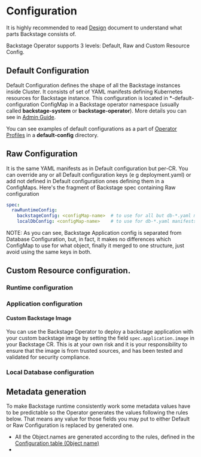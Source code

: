 # Configuration

It is highly recommended to read [Design](design.md) document to understand what parts Backstage consists of. 

Backstage Operator supports 3 levels: Default, Raw and Custom Resource Config.

## Default Configuration
Default Configuration defines the shape of all the Backstage instances inside Cluster. It consists of set of YAML manifests defining Kubernetes resources for Backstage instance. This configuration is located in *-default-configuration ConfigMap in a Backstage operator namespace (usually called **backstage-system** or **backstage-operator**). More details you can see in [Admin Guide](admin.md).

You can see examples of default configurations as a part of [Operator Profiles](../config/profile) in a **default-config** directory.

## Raw Configuration 
It is the same YAML manifests as in Default configuration but per-CR. You can override any or all Default configuration keys (e g deployment.yaml) or add not defined in Default configuration ones defining them in a ConfigMaps. 
Here's the fragment of Backstage spec containing Raw configuration
```` yaml
spec:
  rawRuntimeConfig:
    backstageConfig: <configMap-name>  # to use for all but db-*.yaml manifests 
    localDbConfig: <configMap-name>    # to use for db-*.yaml manifests
````
NOTE: As you can see, Backstage Application config is separated from Database Configuration, but, in fact, it makes no differences which ConfigMap to use for what object, finally it merged to one structure, just avoid using the same keys in both.

## Custom Resource configuration.

### Runtime configuration
### Application configuration

#### Custom Backstage Image

You can use the Backstage Operator to deploy a backstage application with your custom backstage image by setting the field `spec.application.image` in your Backstage CR. This is at your own risk and it is your responsibility to ensure that the image is from trusted sources, and has been tested and validated for security compliance.

### Local Database configuration


## Metadata generation

To make Backstage runtime consistently work some metadata values have to be predictable so the Operator generates the values following the rules below.
That means any value for those fields you may put to either Default or Raw Configuration is replaced by generated one.

- All the Object.names are generated according to the rules, defined in the [Configuration table (Object name)](admin.md) 
- 